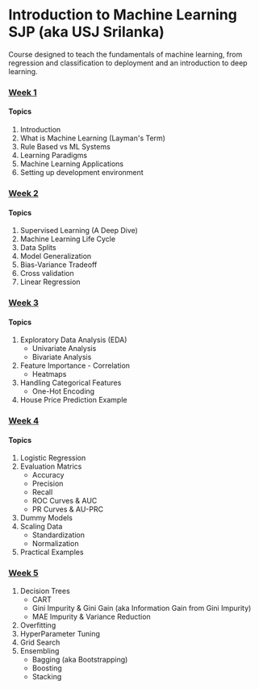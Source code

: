 # Introduction to Machine Learning SJP (aka USJ Srilanka)

Course designed to teach the fundamentals of machine learning, from regression and classification to deployment and an introduction to deep learning.


### [Week 1](./week_01/)

#### Topics

1. Introduction
2. What is Machine Learning (Layman's Term)
3. Rule Based vs ML Systems
4. Learning Paradigms
5. Machine Learning Applications
6. Setting up development environment


### [Week 2](/week_02/)

#### Topics

1. Supervised Learning (A Deep Dive)
2. Machine Learning Life Cycle
3. Data Splits
4. Model Generalization
5. Bias-Variance Tradeoff
6. Cross validation
7. Linear Regression


### [Week 3](/week_03/)

#### Topics
1. Exploratory Data Analysis (EDA)
    - Univariate Analysis
    - Bivariate Analysis
2. Feature Importance - Correlation 
    - Heatmaps
3. Handling Categorical Features
    - One-Hot Encoding
4. House Price Prediction Example


### [Week 4](/week_04/)

#### Topics

1. Logistic Regression
2. Evaluation Matrics
    - Accuracy
    - Precision
    - Recall
    - ROC Curves & AUC
    - PR Curves & AU-PRC
3. Dummy Models
4. Scaling Data
    - Standardization
    - Normalization
5. Practical Examples


### [Week 5](/week_05/)

1. Decision Trees
    - CART
    - Gini Impurity & Gini Gain (aka Information Gain from Gini Impurity)
    - MAE Impurity & Variance Reduction
2. Overfitting
3. HyperParameter Tuning
4. Grid Search
5. Ensembling
    - Bagging (aka Bootstrapping)
    - Boosting
    - Stacking
